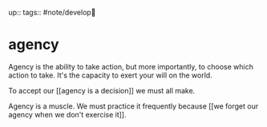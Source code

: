 
up:: 
tags:: #note/develop🍃 

# agency


Agency is the ability to take action, but more importantly, to choose which action to take. It's the capacity to exert your will on the world.

To accept our [[agency is a decision]] we must all make.

Agency is a muscle. We must practice it frequently because [[we forget our agency when we don't exercise it]].


